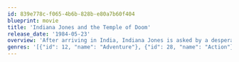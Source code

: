 ```yaml
---
id: 839e778c-f065-4b6b-828b-e80a7b60f404
blueprint: movie
title: 'Indiana Jones and the Temple of Doom'
release_date: '1984-05-23'
overview: 'After arriving in India, Indiana Jones is asked by a desperate village to find a mystical stone. He agrees – and stumbles upon a secret cult plotting a terrible plan in the catacombs of an ancient palace.'
genres: '[{"id": 12, "name": "Adventure"}, {"id": 28, "name": "Action"}]'
---
```

